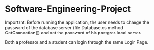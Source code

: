 # Software-Engineering-Project

Important:
Before running the application, the user needs to change the password of the database server (file Database.cs method GetConnection()) and set the password of his postgres local server.

Both a professor and a student can login through the same Login Page.


